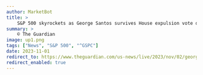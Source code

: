 ```yaml
---
author: MarketBot
title: >
    S&P 500 skyrockets as George Santos survives House expulsion vote despite 23 federal charges and history of lies
summary: >
    © The Guardian
image: up1.png
tags: ["News", "S&P 500", "^GSPC"]
date: 2023-11-01
redirect_to: https://www.theguardian.com/us-news/live/2023/nov/02/george-santos-vote-joe-biden-trump-israel-latest-us-politics-news
redirect_enabled: true
---
```

